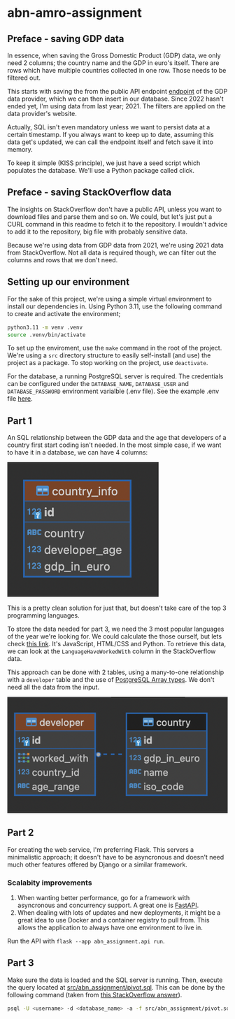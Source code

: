 # abn-amro-assignment

## Preface - saving GDP data

In essence, when saving the Gross Domestic Product (GDP) data, we only need 2 columns; the country name and the GDP in euro's itself. There are rows which have multiple countries collected in one row. Those needs to be filtered out.

This starts with saving the from the public API endpoint [endpoint](https://ec.europa.eu/eurostat/api/dissemination/statistics/1.0/data/TEC00001?format=JSON&lang=en&unit=CP_EUR_HAB&time=2021) of the GDP data provider, which we can then insert in our database. Since 2022 hasn't ended yet, I'm using data from last year; 2021. The filters are applied on the data provider's website.

Actually, SQL isn't even mandatory unless we want to persist data at a certain timestamp. If you always want to keep up to date, assuming this data get's updated, we can call the endpoint itself and fetch save it into memory.

To keep it simple (KISS principle), we just have a seed script which populates the database. We'll use a Python package called click.

## Preface - saving StackOverflow data

The insights on StackOverflow don't have a public API, unless you want to download files and parse them and so on. We could, but let's just put a CURL command in this readme to fetch it to the repository. I wouldn't advice to add it to the repository, big file with probably sensitive data.

Because we're using data from GDP data from 2021, we're using 2021 data from StackOverflow. Not all data is required though, we can filter out the columns and rows that we don't need.

## Setting up our environment

For the sake of this project, we're using a simple virtual environment to install our dependencies in. Using Python 3.11, use the following command to create and activate the environment;

```sh
python3.11 -m venv .venv
source .venv/bin/activate
```

To set up the enviroment, use the `make` command in the root of the project. We're using a `src` directory structure to easily self-install (and use) the project as a package. To stop working on the project, use `deactivate`.

For the database, a running PostgreSQL server is required. The credentials can be configured under the `DATABASE_NAME`, `DATABASE_USER` and `DATABASE_PASSWORD` environment varialble (.env file). See the example .env file [here](./.env.example).

## Part 1

An SQL relationship between the GDP data and the age that developers of a country first start coding isn't needed. In the most simple case, if we want to have it in a database, we can have 4 columns:

![one table column](./screenshots/one_table.png)

This is a pretty clean solution for just that, but doesn't take care of the top 3 programming languages.

To store the data needed for part 3, we need the 3 most popular languages of the year we're looking for. We could calculate the those ourself, but lets check [this link](https://insights.stackoverflow.com/survey/2021#section-most-popular-technologies-programming-scripting-and-markup-languages). It's JavaScript, HTML/CSS and Python. To retrieve this data, we can look at the `LanguageHaveWorkedWith` column in the StackOverflow data.

This approach can be done with 2 tables, using a many-to-one relationship with a `developer` table and the use of [PostgreSQL Array types](https://www.postgresql.org/docs/current/arrays.html). We don't need all the data from the input.

![two tables](./screenshots/two_table.png)

## Part 2

For creating the web service, I'm preferring Flask. This servers a minimalistic approach; it doesn't have to be asyncronous and doesn't need much other features offered by Django or a similar framework.

### Scalabity improvements

1. When wanting better performance, go for a framework with asyncronous and concurrency support. A great one is [FastAPI](https://fastapi.tiangolo.com).
2. When dealing with lots of updates and new deployments, it might be a great idea to use Docker and a container registry to pull from. This allows the application to always have one environment to live in.

Run the API with `flask --app abn_assignment.api run`.

## Part 3

Make sure the data is loaded and the SQL server is running. Then, execute the query located at [src/abn_assignment/pivot.sql](src/abn_assignment/pivot.sql). This can be done by the following command (taken from [this StackOverflow answer](https://stackoverflow.com/a/12085561/2989034)).

```sh
psql -U <username> -d <database_name> -a -f src/abn_assignment/pivot.sql
```

<!-- TODO add conclusion why i didn't add a main branch yet -->
